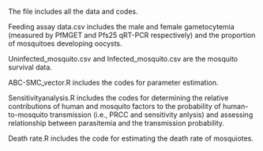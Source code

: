 The file includes all the data and codes.

Feeding assay data.csv includes the male and female gametocytemia (measured by PfMGET and Pfs25 qRT-PCR respectively) and the proportion of mosquitoes developing oocysts.

Uninfected_mosquito.csv and Infected_mosquito.csv are the mosquito survival data.

ABC-SMC_vector.R includes the codes for parameter estimation.

Sensitivityanalysis.R includes the codes for determining the relative contributions of human and mosquito factors to the probability of human-to-mosquito transmission (i.e., PRCC and sensitivity anlysis) and assessing relationship between parasitemia and the transmission probability. 

Death rate.R includes the code for estimating the death rate of mosquiotes.
